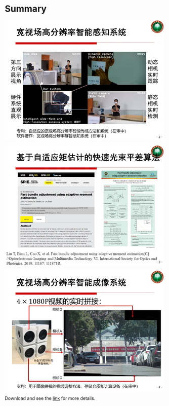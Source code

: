 # Summary
  
![图片1](https://github.com/sfezn1220/Summary/blob/master/%E5%AE%BD%E8%A7%86%E5%9C%BA%E9%AB%98%E5%88%86%E8%BE%A8%E7%8E%87%E6%99%BA%E8%83%BD%E6%84%9F%E7%9F%A5%E7%B3%BB%E7%BB%9F.JPG)
  
![图片1](https://github.com/sfezn1220/Summary/blob/master/%E5%9F%BA%E4%BA%8E%E8%87%AA%E9%80%82%E5%BA%94%E7%9F%A9%E4%BC%B0%E8%AE%A1%E7%9A%84%E5%BF%AB%E9%80%9F%E5%85%89%E6%9D%9F%E5%B9%B3%E5%B7%AE%E7%AE%97%E6%B3%95.JPG)
  
![图片3](https://github.com/sfezn1220/Summary/blob/master/%E5%AE%BD%E8%A7%86%E5%9C%BA%E9%AB%98%E5%88%86%E8%BE%A8%E7%8E%87%E6%99%BA%E8%83%BD%E6%88%90%E5%83%8F%E7%B3%BB%E7%BB%9F.JPG)
  
Download and see the [link](https://github.com/sfezn1220/Summary/blob/master/%E7%A0%94%E7%A9%B6%E7%94%9F%E9%98%B6%E6%AE%B5%E6%88%90%E6%9E%9C%E6%80%BB%E7%BB%93_%E5%88%98%E9%93%81%E9%94%8C.mp4) for more details.
